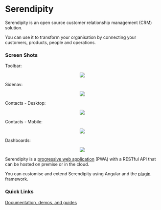 # Serendipity

Serendipity is an open source customer relationship management (CRM) solution.

You can use it to transform your organisation by connecting your customers, products, people and operations.

### Screen Shots

Toolbar:

<p align="center">
  <img src="https://github.com/Robinyo/serendipity/blob/master/screen-shots/toolbar.png">
</p>

Sidenav:

<p align="center">
  <img src="https://github.com/Robinyo/serendipity/blob/master/screen-shots/sidenav.png">
</p>

Contacts - Desktop:

<p align="center">
  <img src="https://github.com/Robinyo/serendipity/blob/master/screen-shots/contacts-web.png">
</p>

Contacts - Mobile:

<p align="center">
  <img src="https://github.com/Robinyo/serendipity/blob/master/screen-shots/contacts-handset.png">
</p>

Dashboards:

<p align="center">
  <img src="https://github.com/Robinyo/serendipity/blob/master/screen-shots/dashboards.png">
</p>

Serendipity is a [progressive web application](https://developers.google.com/web/progressive-web-apps/) (PWA) with a RESTful API that can be hosted on premise or in the cloud.

You can customise and extend Serendipity using Angular and the [plugin](docs/developer.md) framework.

### Quick Links

[Documentation, demos, and guides](docs/README.md)
